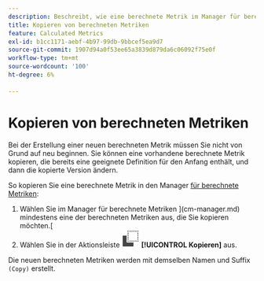 ```yaml
---
description: Beschreibt, wie eine berechnete Metrik im Manager für berechnete Metriken kopiert wird
title: Kopieren von berechneten Metriken
feature: Calculated Metrics
exl-id: b1cc1171-aebf-4b97-99db-9bbcef5ea9d7
source-git-commit: 1907d94a0f53ee65a3839d879da6c06092f75e0f
workflow-type: tm+mt
source-wordcount: '100'
ht-degree: 6%

---
```


# Kopieren von berechneten Metriken

Bei der Erstellung einer neuen berechneten Metrik müssen Sie nicht von Grund auf neu beginnen. Sie können eine vorhandene berechnete Metrik kopieren, die bereits eine geeignete Definition für den Anfang enthält, und dann die kopierte Version ändern.

So kopieren Sie eine berechnete Metrik in den Manager [für berechnete Metriken](cm-manager.md):

1. Wählen Sie im Manager für berechnete Metriken ](cm-manager.md) mindestens eine der berechneten Metriken aus, die Sie kopieren möchten.[
1. Wählen Sie in der Aktionsleiste ![Kopieren](/help/assets/icons/Copy.svg) **[!UICONTROL Kopieren]** aus.

Die neuen berechneten Metriken werden mit demselben Namen und Suffix `(Copy)` erstellt.
